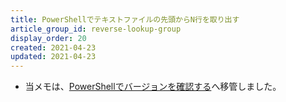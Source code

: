 ```yaml
---
title: PowerShellでテキストファイルの先頭からN行を取り出す
article_group_id: reverse-lookup-group
display_order: 20
created: 2021-04-23
updated: 2021-04-23
---
```

- 当メモは、[PowerShellでバージョンを確認する](https://thinktwice.tech/it/powershell/check_version_in_powershell/)へ移管しました。